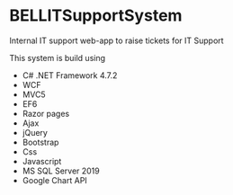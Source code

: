 # BELLITSupportSystem
Internal IT support web-app to raise tickets for IT Support

This system is build using
<ul><li>C# .NET Framework 4.7.2</li><li> WCF</li><li> MVC5</li><li> EF6</li><li> Razor pages</li><li> Ajax</li><li> jQuery</li><li> Bootstrap</li><li> Css</li><li> Javascript</li><li> MS SQL Server 2019</li><li> Google Chart API</li></ul>
